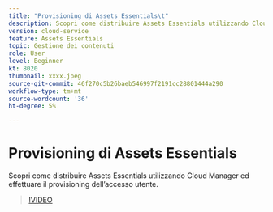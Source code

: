 ```yaml
---
title: "Provisioning di Assets Essentials\t"
description: Scopri come distribuire Assets Essentials utilizzando Cloud Manager ed effettuare il provisioning dell’accesso utente.
version: cloud-service
feature: Assets Essentials
topic: Gestione dei contenuti
role: User
level: Beginner
kt: 8020
thumbnail: xxxx.jpeg
source-git-commit: 46f270c5b26baeb546997f2191cc28801444a290
workflow-type: tm+mt
source-wordcount: '36'
ht-degree: 5%

---
```



# Provisioning di Assets Essentials

Scopri come distribuire Assets Essentials utilizzando Cloud Manager ed effettuare il provisioning dell’accesso utente.

>[!VIDEO](https://video.tv.adobe.com/v/xxx/?quality=9&learn=on)
